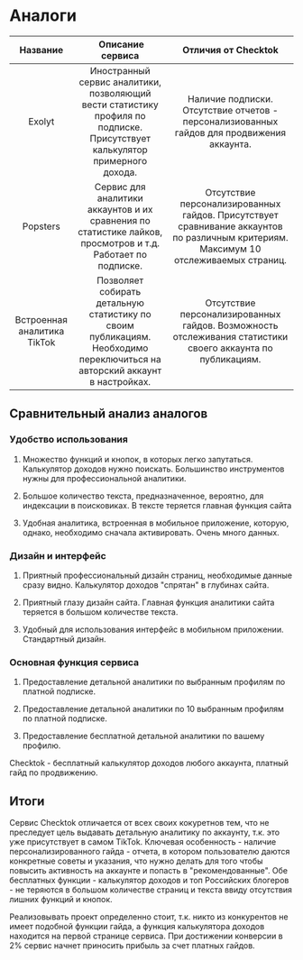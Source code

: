 # Аналоги

| Название | ⁣⁣⁣ ⁣⁣Описание сервиса |  ⁣Отличия от Checktok |
| :---: | :---: | :---: | 
| Exolyt | Иностранный сервис аналитики, позволяющий вести статистику профиля по подписке. Присутствует калькулятор примерного дохода. | Наличие подписки. Отсутствие отчетов - персонализиованных гайдов для продвижения аккаунта. |
| Popsters | Сервис для аналитики аккаунтов и их сравнения по статистике лайков, просмотров и т.д. Работает по подписке. | Отсутствие персонализированных гайдов. Присутствует сравнивание аккаунтов по различным критериям. Максимум 10 отслеживаемых страниц. |
| Встроенная аналитика TikTok | Позволяет собирать детальную статистику по своим публикациям. Необходимо переключиться на авторский аккаунт в настройках. | Отсутствие персонализированных гайдов. Возможность отслеживания статистики своего аккаунта по публикациям. |

## Сравнительный анализ аналогов

### Удобство использования

1) Множество функций и кнопок, в которых легко запутаться. Калькулятор доходов нужно поискать. Большинство инструментов нужны для профессиональной аналитики.

2) Большое количество текста, предназначенное, вероятно, для индексации в поисковиках. В тексте теряется главная функция сайта

3) Удобная аналитика, встроенная в мобильное приложение, которую, однако, необходимо сначала активировать. Очень много данных.

### Дизайн и интерфейс

1) Приятный профессиональный дизайн страниц, необходимые данные сразу видно. Калькулятор доходов "спрятан" в глубинах сайта.

2) Приятный глазу дизайн сайта. Главная функция аналитики сайта теряется в большом количестве текста. 

3) Удобный для использования интерфейс в мобильном приложении. Стандартный дизайн.

### Основная функция сервиса

1) Предоставление детальной аналитики по выбранным профилям по платной подписке.

2) Предоставление детальной аналитики по 10 выбранным профилям по платной подписке.

3) Предоставление бесплатной детальной аналитики по вашему профилю.

Checktok - бесплатный калькулятор доходов любого аккаунта, платный гайд по продвижению.

## Итоги

Сервис Checktok отличается от всех своих кокуретнов тем, что не преследует цель выдавать детальную аналитику по аккаунту, т.к. это уже присутствует в самом TikTok. Ключевая особенность - наличие персонализированного гайда - отчета, в котором пользователю даются конкретные советы и указания, что нужно делать для того чтобы повысить активность на аккаунте и попасть в "рекомендованные". Обе бесплатных функции - калькулятор доходов и топ Российских блогеров - не теряются в большом количестве страниц и текста ввиду отсутствия лишних функций и кнопок.

Реализовывать проект определенно стоит, т.к. никто из конкурентов не имеет подобной функции гайда, а функция калькулятора доходов находится на первой странице сервиса. При достижении конверсии в 2% сервис начнет приносить прибыль за счет платных гайдов.
